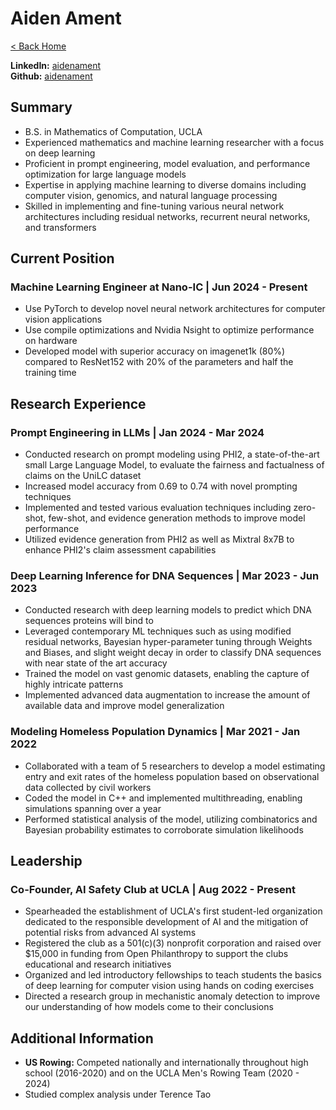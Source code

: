 # Aiden Ament

[< Back Home](/)

**LinkedIn:** [aidenament](https://www.linkedin.com/in/aidenament) <br>
**Github:** [aidenament](https://github.com/aidenament)

## Summary

- B.S. in Mathematics of Computation, UCLA
- Experienced mathematics and machine learning researcher with a focus on deep learning
- Proficient in prompt engineering, model evaluation, and performance optimization for large language models
- Expertise in applying machine learning to diverse domains including computer vision, genomics, and natural language processing
- Skilled in implementing and fine-tuning various neural network architectures including residual networks, recurrent neural networks, and transformers

## Current Position

### Machine Learning Engineer at Nano-IC | Jun 2024 - Present

- Use PyTorch to develop novel neural network architectures for computer vision applications
- Use compile optimizations and Nvidia Nsight to optimize performance on hardware
- Developed model with superior accuracy on imagenet1k (80%) compared to ResNet152 with 20% of the parameters and half the training time

## Research Experience

### Prompt Engineering in LLMs | Jan 2024 - Mar 2024

- Conducted research on prompt modeling using PHI2, a state-of-the-art small Large Language Model, to evaluate the fairness and factualness of claims on the UniLC dataset
- Increased model accuracy from 0.69 to 0.74 with novel prompting techniques
- Implemented and tested various evaluation techniques including zero-shot, few-shot, and evidence generation methods to improve model performance
- Utilized evidence generation from PHI2 as well as Mixtral 8x7B to enhance PHI2's claim assessment capabilities

### Deep Learning Inference for DNA Sequences | Mar 2023 - Jun 2023

- Conducted research with deep learning models to predict which DNA sequences proteins will bind to
- Leveraged contemporary ML techniques such as using modified residual networks, Bayesian hyper-parameter tuning through Weights and Biases, and slight weight decay in order to classify DNA sequences with near state of the art accuracy
- Trained the model on vast genomic datasets, enabling the capture of highly intricate patterns
- Implemented advanced data augmentation to increase the amount of available data and improve model generalization

### Modeling Homeless Population Dynamics | Mar 2021 - Jan 2022

- Collaborated with a team of 5 researchers to develop a model estimating entry and exit rates of the homeless population based on observational data collected by civil workers
- Coded the model in C++ and implemented multithreading, enabling simulations spanning over a year
- Performed statistical analysis of the model, utilizing combinatorics and Bayesian probability estimates to corroborate simulation likelihoods

## Leadership

### Co-Founder, AI Safety Club at UCLA | Aug 2022 - Present

- Spearheaded the establishment of UCLA's first student-led organization dedicated to the responsible development of AI and the mitigation of potential risks from advanced AI systems
- Registered the club as a 501(c)(3) nonprofit corporation and raised over $15,000 in funding from Open Philanthropy to support the clubs educational and research initiatives
- Organized and led introductory fellowships to teach students the basics of deep learning for computer vision using hands on coding exercises
- Directed a research group in mechanistic anomaly detection to improve our understanding of how models come to their conclusions

## Additional Information

- **US Rowing:** Competed nationally and internationally throughout high school (2016-2020) and on the UCLA Men's Rowing Team (2020 - 2024)
- Studied complex analysis under Terence Tao